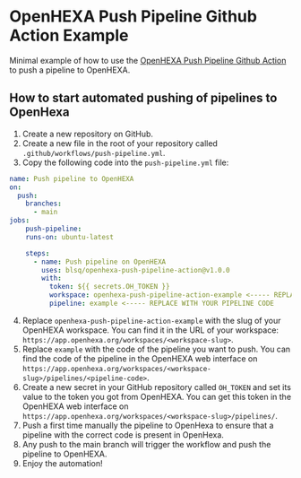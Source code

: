 # OpenHEXA Push Pipeline Github Action Example
Minimal example of how to use the [OpenHEXA Push Pipeline Github Action](https://github.com/BLSQ/openhexa-push-pipeline-action) to push a pipeline to OpenHEXA.

## How to start automated pushing of pipelines to OpenHexa

1. Create a new repository on GitHub.
2. Create a new file in the root of your repository called `.github/workflows/push-pipeline.yml`.
3. Copy the following code into the `push-pipeline.yml` file:
```yaml
name: Push pipeline to OpenHEXA
on:
  push:
    branches:
      - main
jobs:
    push-pipeline:
    runs-on: ubuntu-latest

    steps:
      - name: Push pipeline on OpenHEXA
        uses: blsq/openhexa-push-pipeline-action@v1.0.0
        with:
          token: ${{ secrets.OH_TOKEN }}
          workspace: openhexa-push-pipeline-action-example <----- REPLACE WITH YOUR WORKSPACE SLUG
          pipeline: example <----- REPLACE WITH YOUR PIPELINE CODE
```
4. Replace `openhexa-push-pipeline-action-example` with the slug of your OpenHEXA workspace. You can find it in the URL of your workspace: `https://app.openhexa.org/workspaces/<workspace-slug>`.
5. Replace `example` with the code of the pipeline you want to push. You can find the code of the pipeline in the OpenHEXA web interface on `https://app.openhexa.org/workspaces/<workspace-slug>/pipelines/<pipeline-code>`.
6. Create a new secret in your GitHub repository called `OH_TOKEN` and set its value to the token you got from OpenHEXA. You can get this token in the OpenHEXA web interface on `https://app.openhexa.org/workspaces/<workspace-slug>/pipelines/`.
7. Push a first time manually the pipeline to OpenHexa to ensure that a pipeline with the correct code is present in OpenHexa.
8. Any push to the main branch will trigger the workflow and push the pipeline to OpenHEXA.
9. Enjoy the automation!


